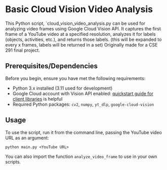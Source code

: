 # Basic Cloud Vision Video Analysis

This Python script, `cloud_vision_video_analysis.py can be used for analyzing video frames using Google Cloud Vision API.
It captures the first frame of a YouTube video at a specified resolution, analyzes it for labels (objects, activities, etc.), and returns those labels. (this will be expanded to every x frames, labels will be returned in a set)
Originally made for a CSE 291 final project.

## Prerequisites/Dependencies

Before you begin, ensure you have met the following requirements:

- Python 3.x installed (3.11 used for development)
- Google Cloud account with Vision API enabled: [quickstart guide for client libraries](https://cloud.google.com/vision/docs/detect-labels-image-client-libraries) is helpful
- Required Python packages: `cv2`, `numpy`, `yt_dlp`, `google-cloud-vision`

## Usage

To use the script, run it from the command line, passing the YouTube video URL as an argument:

```
python main.py <YouTube URL>

```

You can also import the function `analyze_video_frame` to use in your own scripts.
